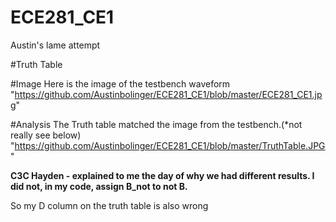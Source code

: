 ECE281_CE1
==========

Austin's lame attempt 

#Truth Table 



#Image
Here is the image of the testbench waveform
"https://github.com/Austinbolinger/ECE281_CE1/blob/master/ECE281_CE1.jpg"

#Analysis
The Truth table matched the image from the testbench.(*not really see below)
"https://github.com/Austinbolinger/ECE281_CE1/blob/master/TruthTable.JPG"


**C3C Hayden - explained to me the day of why we had different results. I did not, in my code, assign B_not to not B.**

So my D column on the truth table is also wrong
